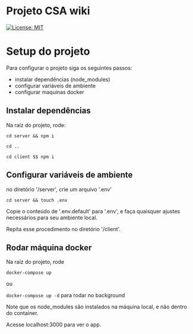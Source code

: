 # Projeto CSA wiki

[![License: MIT](https://img.shields.io/badge/License-MIT-yellow.svg)](https://opensource.org/licenses/MIT)

# Setup do projeto

Para configurar o projeto siga os seguintes passos:
* instalar dependências (node_modules)
* configurar variáveis de ambiente
* configurar maquinas docker

## Instalar dependências

Na raíz do projeto, rode: 

`cd server && npm i`

`cd ..`

`cd client $$ npm i`

## Configurar variáveis de ambiente

no diretório '/server', crie um arquivo '.env'

`cd server && touch .env`

Copie o conteúdo de '.env.default' para '.env', e faça quaisquer ajustes necessários para seu ambiente local.

Repita esse procedimento no diretório '/client'.

## Rodar máquina docker

Na raíz do projeto, rode

`docker-compose up`

ou 

`docker-compose up -d` para rodar no background

Note que os node_modules são instalados na máquina local, e não dentro do container.

Acesse localhost:3000 para ver o app.
